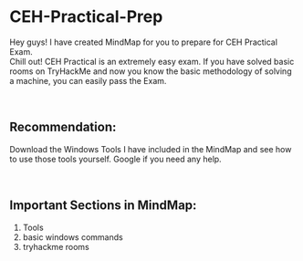 # CEH-Practical-Prep

Hey guys! I have created MindMap for you to prepare for CEH Practical Exam. 
<br>
Chill out! CEH Practical is an extremely easy exam. If you have solved basic rooms on TryHackMe and now you know the basic methodology of solving a machine, you can easily pass the Exam. 

<br>

<b><h2>Recommendation:</b></h2>
Download the Windows Tools I have included in the MindMap and see how to use those tools yourself. Google if you need any help.

<br>

<b><h2>Important Sections in MindMap:</b></h2>
1. Tools
2. basic windows commands
3. tryhackme rooms
